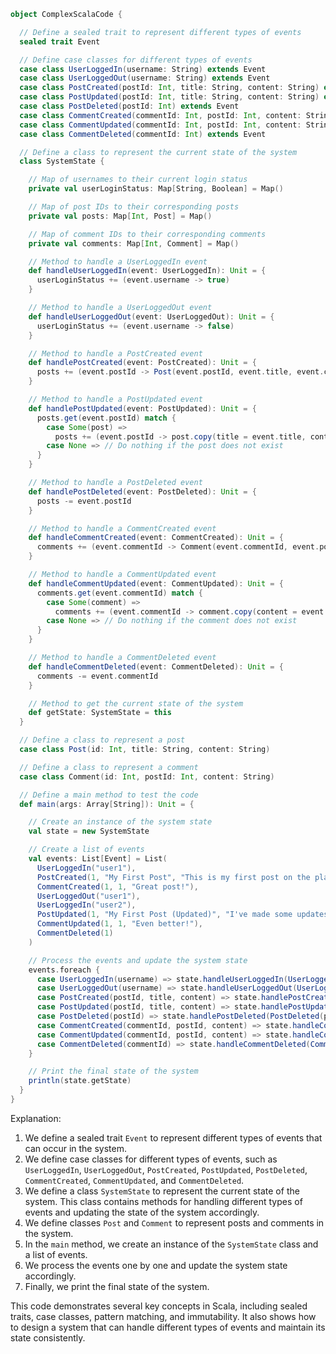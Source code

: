 ```scala
object ComplexScalaCode {

  // Define a sealed trait to represent different types of events
  sealed trait Event

  // Define case classes for different types of events
  case class UserLoggedIn(username: String) extends Event
  case class UserLoggedOut(username: String) extends Event
  case class PostCreated(postId: Int, title: String, content: String) extends Event
  case class PostUpdated(postId: Int, title: String, content: String) extends Event
  case class PostDeleted(postId: Int) extends Event
  case class CommentCreated(commentId: Int, postId: Int, content: String) extends Event
  case class CommentUpdated(commentId: Int, postId: Int, content: String) extends Event
  case class CommentDeleted(commentId: Int) extends Event

  // Define a class to represent the current state of the system
  class SystemState {

    // Map of usernames to their current login status
    private val userLoginStatus: Map[String, Boolean] = Map()

    // Map of post IDs to their corresponding posts
    private val posts: Map[Int, Post] = Map()

    // Map of comment IDs to their corresponding comments
    private val comments: Map[Int, Comment] = Map()

    // Method to handle a UserLoggedIn event
    def handleUserLoggedIn(event: UserLoggedIn): Unit = {
      userLoginStatus += (event.username -> true)
    }

    // Method to handle a UserLoggedOut event
    def handleUserLoggedOut(event: UserLoggedOut): Unit = {
      userLoginStatus += (event.username -> false)
    }

    // Method to handle a PostCreated event
    def handlePostCreated(event: PostCreated): Unit = {
      posts += (event.postId -> Post(event.postId, event.title, event.content))
    }

    // Method to handle a PostUpdated event
    def handlePostUpdated(event: PostUpdated): Unit = {
      posts.get(event.postId) match {
        case Some(post) =>
          posts += (event.postId -> post.copy(title = event.title, content = event.content))
        case None => // Do nothing if the post does not exist
      }
    }

    // Method to handle a PostDeleted event
    def handlePostDeleted(event: PostDeleted): Unit = {
      posts -= event.postId
    }

    // Method to handle a CommentCreated event
    def handleCommentCreated(event: CommentCreated): Unit = {
      comments += (event.commentId -> Comment(event.commentId, event.postId, event.content))
    }

    // Method to handle a CommentUpdated event
    def handleCommentUpdated(event: CommentUpdated): Unit = {
      comments.get(event.commentId) match {
        case Some(comment) =>
          comments += (event.commentId -> comment.copy(content = event.content))
        case None => // Do nothing if the comment does not exist
      }
    }

    // Method to handle a CommentDeleted event
    def handleCommentDeleted(event: CommentDeleted): Unit = {
      comments -= event.commentId
    }

    // Method to get the current state of the system
    def getState: SystemState = this
  }

  // Define a class to represent a post
  case class Post(id: Int, title: String, content: String)

  // Define a class to represent a comment
  case class Comment(id: Int, postId: Int, content: String)

  // Define a main method to test the code
  def main(args: Array[String]): Unit = {

    // Create an instance of the system state
    val state = new SystemState

    // Create a list of events
    val events: List[Event] = List(
      UserLoggedIn("user1"),
      PostCreated(1, "My First Post", "This is my first post on the platform"),
      CommentCreated(1, 1, "Great post!"),
      UserLoggedOut("user1"),
      UserLoggedIn("user2"),
      PostUpdated(1, "My First Post (Updated)", "I've made some updates to my first post"),
      CommentUpdated(1, 1, "Even better!"),
      CommentDeleted(1)
    )

    // Process the events and update the system state
    events.foreach {
      case UserLoggedIn(username) => state.handleUserLoggedIn(UserLoggedIn(username))
      case UserLoggedOut(username) => state.handleUserLoggedOut(UserLoggedOut(username))
      case PostCreated(postId, title, content) => state.handlePostCreated(PostCreated(postId, title, content))
      case PostUpdated(postId, title, content) => state.handlePostUpdated(PostUpdated(postId, title, content))
      case PostDeleted(postId) => state.handlePostDeleted(PostDeleted(postId))
      case CommentCreated(commentId, postId, content) => state.handleCommentCreated(CommentCreated(commentId, postId, content))
      case CommentUpdated(commentId, postId, content) => state.handleCommentUpdated(CommentUpdated(commentId, postId, content))
      case CommentDeleted(commentId) => state.handleCommentDeleted(CommentDeleted(commentId))
    }

    // Print the final state of the system
    println(state.getState)
  }
}
```

Explanation:

1. We define a sealed trait `Event` to represent different types of events that can occur in the system.
2. We define case classes for different types of events, such as `UserLoggedIn`, `UserLoggedOut`, `PostCreated`, `PostUpdated`, `PostDeleted`, `CommentCreated`, `CommentUpdated`, and `CommentDeleted`.
3. We define a class `SystemState` to represent the current state of the system. This class contains methods for handling different types of events and updating the state of the system accordingly.
4. We define classes `Post` and `Comment` to represent posts and comments in the system.
5. In the `main` method, we create an instance of the `SystemState` class and a list of events.
6. We process the events one by one and update the system state accordingly.
7. Finally, we print the final state of the system.

This code demonstrates several key concepts in Scala, including sealed traits, case classes, pattern matching, and immutability. It also shows how to design a system that can handle different types of events and maintain its state consistently.
